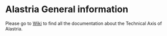 # Alastria General information

Please go to [Wiki](https://github.com/alastria/Alastria/wiki) to find all the documentation about the Technical Axis of Alastria.

